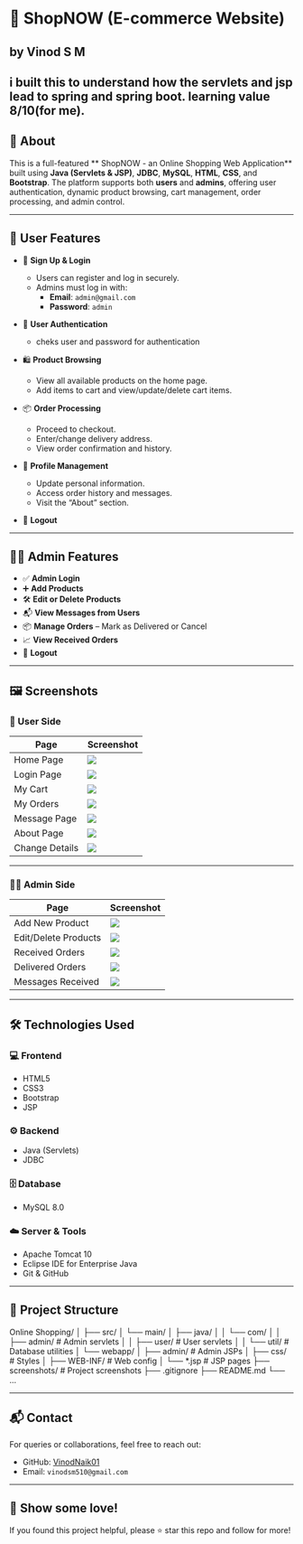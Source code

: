 # 🛒 ShopNOW (E-commerce Website)

## by Vinod S M

## i built this to understand how the servlets and jsp lead to spring and spring boot. learning value 8/10(for me).

## 📌 About
This is a full-featured ** ShopNOW - an Online Shopping Web Application** built using **Java (Servlets & JSP)**, **JDBC**, **MySQL**, **HTML**, **CSS**, and **Bootstrap**. The platform supports both **users** and **admins**, offering user authentication, dynamic product browsing, cart management, order processing, and admin control.

---

## 👥 User Features

- 🔐 **Sign Up & Login**
  - Users can register and log in securely.
  - Admins must log in with:
    - **Email**: `admin@gmail.com`
    - **Password**: `admin`

- 🔐 **User Authentication**
  - cheks user and password for authentication
  

- 🛍️ **Product Browsing**
  - View all available products on the home page.
  - Add items to cart and view/update/delete cart items.

- 📦 **Order Processing**
  - Proceed to checkout.
  - Enter/change delivery address.
  - View order confirmation and history.

- 🧑 **Profile Management**
  - Update personal information.
  - Access order history and messages.
  - Visit the “About” section.

- 🚪 **Logout**

---

## 👨‍💼 Admin Features

- ✅ **Admin Login**
- ➕ **Add Products**
- 🛠️ **Edit or Delete Products**
- 📬 **View Messages from Users**
- 📦 **Manage Orders** – Mark as Delivered or Cancel
- 📈 **View Received Orders**
- 🚪 **Logout**

---

## 🖼️ Screenshots

### 👤 User Side

| Page             | Screenshot                                 |
|------------------|---------------------------------------------|
| Home Page        | ![](screenshots/home.png)                  |
| Login Page       | ![](screenshots/login.png)                 |
| My Cart          | ![](screenshots/mycart.png)                |
| My Orders        | ![](screenshots/myorders.png)              |
| Message Page     | ![](screenshots/message.png)               |
| About Page       | ![](screenshots/about.png)                 |
| Change Details   | ![](screenshots/change.png)                |

---

### 🧑‍💼 Admin Side

| Page                  | Screenshot                                 |
|------------------------|---------------------------------------------|
| Add New Product        | ![](screenshots/edit.png)                 |
| Edit/Delete Products   | ![](screenshots/allAndEdit.png)           |
| Received Orders        | ![](screenshots/orderReceived.png)        |
| Delivered Orders       | ![](screenshots/delevered.png)            |
| Messages Received      | ![](screenshots/messagesReceived.png)     |

---

## 🛠️ Technologies Used

### 💻 Frontend
- HTML5
- CSS3
- Bootstrap
- JSP

### ⚙️ Backend
- Java (Servlets)
- JDBC

### 🗄️ Database
- MySQL 8.0

### ☁️ Server & Tools
- Apache Tomcat 10
- Eclipse IDE for Enterprise Java
- Git & GitHub

---


## 📂 Project Structure

Online Shopping/
│
├── src/
│ └── main/
│ ├── java/
│ │ └── com/
│ │ ├── admin/ # Admin servlets
│ │ ├── user/ # User servlets
│ │ └── util/ # Database utilities
│ └── webapp/
│ ├── admin/ # Admin JSPs
│ ├── css/ # Styles
│ ├── WEB-INF/ # Web config
│ └── *.jsp # JSP pages
├── screenshots/ # Project screenshots
├── .gitignore
├── README.md
└── ...


---

## 📬 Contact

For queries or collaborations, feel free to reach out:

- GitHub: [VinodNaik01](https://github.com/VinodNaik01)
- Email: `vinodsm510@gmail.com`

---

## 🌟 Show some love!

If you found this project helpful, please ⭐ star this repo and follow for more!



